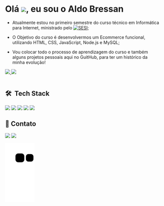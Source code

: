 <h1 align="left">Olá <img width="100" src="https://raw.githubusercontent.com/kaueMarques/kaueMarques/master/hi.gif" width="30px">, eu sou o Aldo Bressan</h1>

- Atualmente estou no primeiro semestre do curso técnico em Informática para Internet, ministrado pelo <a href="https://cursos.sesisenai.org.br/detalhes/tecnico-em-informatica-para-internet/30078"><img width="100" id="logo-site" src="https://cursos.sesisenai.org.br/images/logos/sesi-senai.webp" alt="SESI" class="mr-2 mb-1"></a>;<br>
  
- O Objetivo do curso é desenvolvermos um Ecommerce funcional, utilizando HTML, CSS, JavaScript, Node.js e MySQL;
  
- Vou colocar todo o processo de aprendizagem do curso e também alguns projetos pessoais aqui no GuitHub, para ter um histórico da minha evolução!


<div style="display: inline_block">
  <a href="https://www.linkedin.com/in/aldo-bressan">
  <img width="48%" src="https://github-readme-stats.vercel.app/api?username=AldoBre&show_icons=true&theme=dark&include_all_commits=true&count_private=true"/>
  <img width="48%" src="https://github-readme-stats.vercel.app/api/top-langs/?username=AldoBre&layout=compact&langs_count=7&theme=dark"/></a>
</div>
  
 <div><br>
  
  ## 🛠 &nbsp;Tech Stack
  <img src="https://img.shields.io/badge/-CSS-05122A?style=flat&logo=CSS3&logoColor=1572B6">
  <img src="https://img.shields.io/badge/-HTML-05122A?style=flat&logo=HTML5">
  <img src="https://img.shields.io/badge/-Debian-05122A?style=flat&logo=debian&logoColor=CE0056">
  <img src="https://img.shields.io/badge/-Visual%20Studio%20Code-05122A?style=flat&logo=visual-studio-code&logoColor=007ACC">
  <img src="https://img.shields.io/badge/--05122A?style=flat&logo=C&logoColor=1572B6">
  
</div>
 
  ## 💬 Contato
  <a href ="mailto:aldobresssan@hotmail.com"><img src="https://img.shields.io/badge/-Aldo%20Bressan-05122A?style=flat&logo=gmail"></a>
  <a href="https://www.linkedin.com/in/aldo-bressan" target="_blank"><img src="https://img.shields.io/badge/-Aldo%20Bressan-05122A?style=flat&logo=linkedin&logoColor=0e76a8"></a> 
  
  ![Snake gif](https://github.com/AldoBre/AldoBre/blob/output/github-contribution-grid-snake.svg)
 
